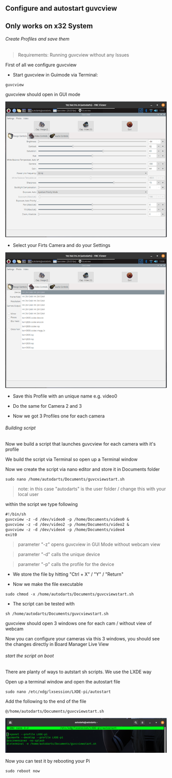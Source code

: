 ## Configure and autostart guvcview
## Only works on x32 System

###### Create Profiles and save them

> Requirements:
> Running guvcview without any Issues

First of all we configure guvcview

+ Start guvcview in Guimode via Terminal:

```
guvcview
```

guvcview should open in GUI mode

![](https://github.com/SteveMutter/autodarts-Community-Docs/blob/main/source/image11.png)

+ Select your Firts Camera and do your Settings

![](https://github.com/SteveMutter/autodarts-Community-Docs/blob/main/source/image12.png)

+ Save this Profile with an unique name e.g. video0

+ Do the same for Camera 2 and 3

+ Now we got 3 Profiles one for each camera

###### Building script

Now we build a script that launches guvcview for each camera with it's profile

We build the script via Terminal so open up a Terminal window


Now we create the script via nano editor and store it in Documents folder

```
sudo nano /home/autodarts/Documents/guvcviewstart.sh
```
> note: in this case "autodarts" is the user folder / change this with your local user

 within the script we type following
```
#!/bin/sh
guvcview -z -d /dev/video0 -p /home/Documents/video0 &
guvcview -z -d /dev/video2 -p /home/Documents/video2 &
guvcview -z -d /dev/video4 -p /home/Documents/video4
exit0
```

> parameter "-z" opens guvcview in GUI Mode without webcam view

> parameter "-d" calls the unique device

> parameter "-p" calls the profile for the device

+ We store the file by hitting "Ctrl + X" / "Y" / "Return"

+ Now we make the file executable
```
sudo chmod -x /home/autodarts/Documents/guvcviewstart.sh
```

+ The script can be tested with
```
sh /home/autodarts/Documents/guvcviewstart.sh
```

guvcview should open 3 windows one for each cam / without view of webcam

Now you can configure your cameras via this 3 windows, you should see the changes directly in Board Manager Live View


###### start the script on boot

There are planty of ways to autstart sh scripts. We use the LXDE way

 Open up a terminal window and open the autostart file

```
sudo nano /etc/xdg/lxsession/LXDE-pi/autostart
```

 Add the following to the end of the file
```
@/home/autodarts/Documents/guvcviewstart.sh
```

![](https://github.com/SteveMutter/autodarts-Community-Docs/blob/main/source/image13.png)

Now you can test it by rebooting your Pi

```
sudo reboot now
```


